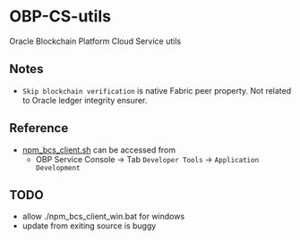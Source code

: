 # OBP-CS-utils
Oracle Blockchain Platform Cloud Service utils

## Notes
- `Skip blockchain verification` is native Fabric peer property. Not related to Oracle ledger integrity ensurer.
## Reference
- [npm_bcs_client.sh](https://git.orcl.asia/obcs/workshop/blob/master/npm_bcs_client.sh) can be accessed from 
  - OBP Service Console -> Tab `Developer Tools` -> `Application Development`
## TODO 
- allow ./npm_bcs_client_win.bat for windows
- update from exiting source is buggy

